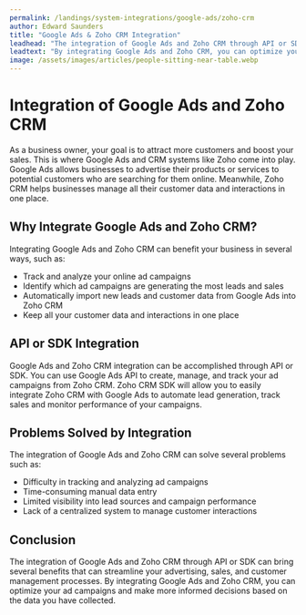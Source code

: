 ```yaml
---
permalink: /landings/system-integrations/google-ads/zoho-crm
author: Edward Saunders
title: "Google Ads & Zoho CRM Integration"
leadhead: "The integration of Google Ads and Zoho CRM through API or SDK can bring several benefits that can streamline your advertising, sales, and customer management processes"
leadtext: "By integrating Google Ads and Zoho CRM, you can optimize your ad campaigns and make more informed decisions based on the data you have collected."
image: /assets/images/articles/people-sitting-near-table.webp
---
```

<div class="arttext">	<h1>Integration of Google Ads and Zoho CRM</h1>
	<p>As a business owner, your goal is to attract more customers and boost your sales. This is where Google Ads and CRM systems like Zoho come into play. Google Ads allows businesses to advertise their products or services to potential customers who are searching for them online. Meanwhile, Zoho CRM helps businesses manage all their customer data and interactions in one place.</p>
	<h2>Why Integrate Google Ads and Zoho CRM?</h2>
	<p>Integrating Google Ads and Zoho CRM can benefit your business in several ways, such as:</p>
	<ul>
		<li>Track and analyze your online ad campaigns</li>
		<li>Identify which ad campaigns are generating the most leads and sales</li>
		<li>Automatically import new leads and customer data from Google Ads into Zoho CRM</li>
		<li>Keep all your customer data and interactions in one place</li>
	</ul>
	<h2>API or SDK Integration</h2>
	<p>Google Ads and Zoho CRM integration can be accomplished through API or SDK. You can use Google Ads API to create, manage, and track your ad campaigns from Zoho CRM. Zoho CRM SDK will allow you to easily integrate Zoho CRM with Google Ads to automate lead generation, track sales and monitor performance of your campaigns.</p>
	<h2>Problems Solved by Integration</h2>
	<p>The integration of Google Ads and Zoho CRM can solve several problems such as:</p>
	<ul>
		<li>Difficulty in tracking and analyzing ad campaigns</li>
		<li>Time-consuming manual data entry</li>
		<li>Limited visibility into lead sources and campaign performance</li>
		<li>Lack of a centralized system to manage customer interactions</li>
	</ul>
	<h2>Conclusion</h2>
	<p>The integration of Google Ads and Zoho CRM through API or SDK can bring several benefits that can streamline your advertising, sales, and customer management processes. By integrating Google Ads and Zoho CRM, you can optimize your ad campaigns and make more informed decisions based on the data you have collected.</p>
</div>